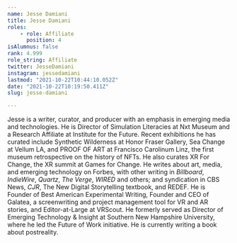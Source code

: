 ```yaml
---
name: Jesse Damiani
title: Jesse Damiani
roles:
    - role: Affiliate
      position: 4
isAlumnus: false
rank: 4.999
role_string: Affiliate
twitter: JesseDamiani
instagram: jessedamiani
lastmod: "2021-10-22T10:44:10.052Z"
date: "2021-10-22T10:19:50.411Z"
slug: jesse-damiani

---
```

Jesse is a writer, curator, and producer with an emphasis in emerging media and technologies. He is Director of Simulation Literacies at Nxt Museum and a Research Affiliate at Institute for the Future. Recent exhibitions he has curated include Synthetic Wilderness at Honor Fraser Gallery, Sea Change at Vellum LA, and PROOF OF ART at Francisco Carolinum Linz, the first museum retrospective on the history of NFTs. He also curates XR For Change, the XR summit at Games for Change. He writes about art, media, and emerging technology on Forbes, with other writing in *Billboard*, *IndieWire*, *Quartz*, *The Verge*, *WIRED* and others; and syndication in CBS News, *CJR*, The New Digital Storytelling textbook, and REDEF. He is Founder of Best American Experimental Writing, Founder and CEO of Galatea, a screenwriting and project management tool for VR and AR stories, and Editor-at-Large at VRScout. He formerly served as Director of Emerging Technology & Insight at Southern New Hampshire University, where he led the Future of Work initiative. He is currently writing a book about postreality.